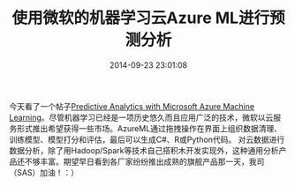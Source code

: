 ﻿---
title: '使用微软的机器学习云Azure ML进行预测分析'
date: 2014-09-23 23:01:08
categories: 
- Tech
tags: 
- 云分析
- azure
- ml
- 机器学习
---
今天看了一个帖子[Predictive Analytics with Microsoft Azure Machine Learning](http://social.technet.microsoft.com/wiki/contents/articles/26689.predictive-analytics-with-microsoft-azure-machine-learning.aspx)。尽管机器学习已经是一项历史悠久而且应用广泛的技术，微软以云服务形式推出希望获得一些市场。AzureML通过拖拽操作在界面上组织数据清理、训练模型、模型打分和评估，最后可以生成C#、R或Python代码。
对云数据进行数据分析，除了用Hadoop/Spark等技术自己搭积木开发实现外，这种通用分析产品还不够丰富。期望早日看到各厂家纷纷推出成熟的旗舰产品那一天，我司（SAS）加油！：）


